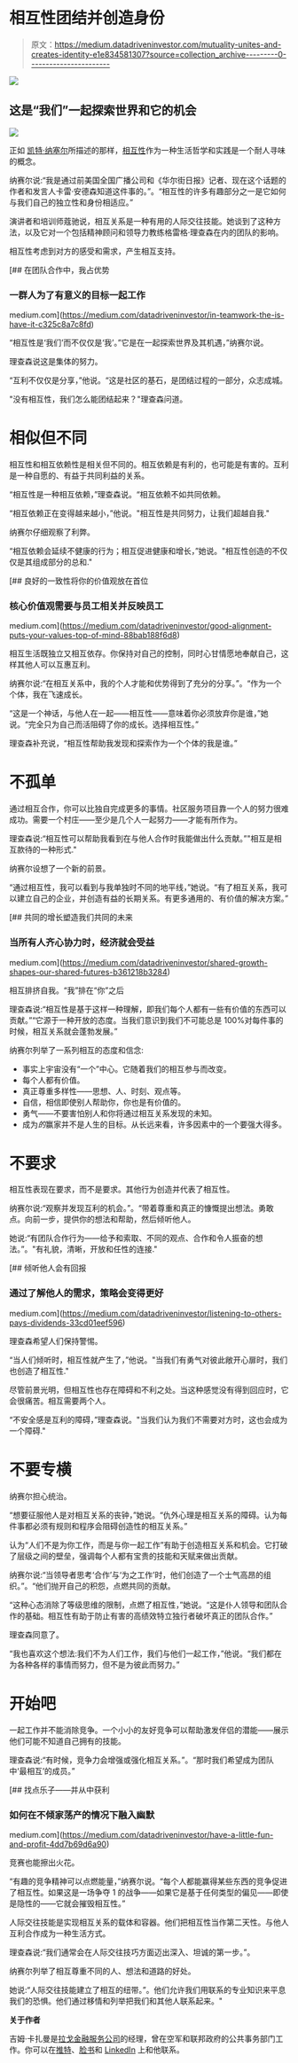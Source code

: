 # 相互性团结并创造身份

> 原文：<https://medium.datadriveninvestor.com/mutuality-unites-and-creates-identity-e1e834581307?source=collection_archive---------0----------------------->

[![](img/c7ba5c511b159accb03de1cc89f5bb48.png)](http://www.track.datadriveninvestor.com/1B9E)

## 这是“我们”一起探索世界和它的机会

![](img/1d7930a547380da837575d445acd40f4.png)

正如 [凯特·纳塞尔](https://twitter.com/KateNasser)所描述的那样，[相互性](https://katenasser.com/mutuality-people-skills-generosity/)作为一种生活哲学和实践是一个耐人寻味的概念。

纳赛尔说:“我是通过前美国全国广播公司和《华尔街日报》记者、现在这个话题的作者和发言人卡雷·安德森知道这件事的。”。“相互性的许多有趣部分之一是它如何与我们自己的独立性和身份相适应。”

演讲者和培训师蔻驰说，相互关系是一种有用的人际交往技能。她谈到了这种方法，以及它对一个包括精神顾问和领导力教练格雷格·理查森在内的团队的影响。

相互性考虑到对方的感受和需求，产生相互支持。

[](https://medium.com/datadriveninvestor/in-teamwork-the-is-have-it-c325c8a7c8fd) [## 在团队合作中，我占优势

### 一群人为了有意义的目标一起工作

medium.com](https://medium.com/datadriveninvestor/in-teamwork-the-is-have-it-c325c8a7c8fd) 

“相互性是‘我们’而不仅仅是‘我’。”它是在一起探索世界及其机遇，”纳赛尔说。

理查森说这是集体的努力。

“互利不仅仅是分享，”他说。“这是社区的基石，是团结过程的一部分，众志成城。

"没有相互性，我们怎么能团结起来？"理查森问道。

# **相似但不同**

相互性和相互依赖性是相关但不同的。相互依赖是有利的，也可能是有害的。互利是一种自愿的、有益于共同利益的关系。

“相互性是一种相互依赖，”理查森说。“相互依赖不如共同依赖。

“相互依赖正在变得越来越小，”他说。"相互性是共同努力，让我们超越自我."

纳赛尔仔细观察了利弊。

“相互依赖会延续不健康的行为；相互促进健康和增长，”她说。"相互性创造的不仅仅是其组成部分的总和."

[](https://medium.com/datadriveninvestor/good-alignment-puts-your-values-top-of-mind-88bab188f6d8) [## 良好的一致性将你的价值观放在首位

### 核心价值观需要与员工相关并反映员工

medium.com](https://medium.com/datadriveninvestor/good-alignment-puts-your-values-top-of-mind-88bab188f6d8) 

相互生活既独立又相互依存。你保持对自己的控制，同时心甘情愿地奉献自己，这样其他人可以互惠互利。

纳赛尔说:“在相互关系中，我的个人才能和优势得到了充分的分享。”。“作为一个个体，我在飞速成长。

“这是一个神话，与他人在一起——相互性——意味着你必须放弃你是谁，”她说。“完全只为自己而活阻碍了你的成长。选择相互性。”

理查森补充说，“相互性帮助我发现和探索作为一个个体的我是谁。”

# **不孤单**

通过相互合作，你可以比独自完成更多的事情。社区服务项目靠一个人的努力很难成功。需要一个村庄——至少是几个人一起努力——才能有所作为。

理查森说:“相互性可以帮助我看到在与他人合作时我能做出什么贡献。”"相互是相互款待的一种形式."

纳赛尔设想了一个新的前景。

“通过相互性，我可以看到与我单独时不同的地平线，”她说。“有了相互关系，我可以建立自己的企业，并创造有益的长期关系。有更多通用的、有价值的解决方案。”

[](https://medium.com/datadriveninvestor/shared-growth-shapes-our-shared-futures-b361218b3284) [## 共同的增长塑造我们共同的未来

### 当所有人齐心协力时，经济就会受益

medium.com](https://medium.com/datadriveninvestor/shared-growth-shapes-our-shared-futures-b361218b3284) 

相互排挤自我。“我”排在“你”之后

理查森说:“相互性是基于这样一种理解，即我们每个人都有一些有价值的东西可以贡献。”“它源于一种开放的态度。当我们意识到我们不可能总是 100%对每件事的时候，相互关系就会蓬勃发展。”

纳赛尔列举了一系列相互的态度和信念:

*   事实上宇宙没有“一个”中心。它随着我们的相互参与而改变。
*   每个人都有价值。
*   真正尊重多样性——思想、人、时刻、观点等。
*   自信，相信即使别人帮助你，你也是有价值的。
*   勇气——不要害怕别人和你将通过相互关系发现的未知。
*   成为*的*赢家并不是人生的目标。从长远来看，许多因素中的一个要强大得多。

# **不要求**

相互性表现在要求，而不是要求。其他行为创造并代表了相互性。

纳赛尔说:“观察并发现互利的机会。”。“带着尊重和真正的慷慨提出想法。勇敢点。向前一步，提供你的想法和帮助，然后倾听他人。

她说:“有团队合作行为——给予和索取、不同的观点、合作和令人振奋的想法。”。"有礼貌，清晰，开放和任性的连接."

[](https://medium.com/datadriveninvestor/listening-to-others-pays-dividends-33cd01eef596) [## 倾听他人会有回报

### 通过了解他人的需求，策略会变得更好

medium.com](https://medium.com/datadriveninvestor/listening-to-others-pays-dividends-33cd01eef596) 

理查森希望人们保持警惕。

“当人们倾听时，相互性就产生了，”他说。"当我们有勇气对彼此敞开心扉时，我们也创造了相互性."

尽管前景光明，但相互性也存在障碍和不利之处。当这种感觉没有得到回应时，它会很痛苦。相互需要两个人。

“不安全感是互利的障碍，”理查森说。"当我们认为我们不需要对方时，这也会成为一个障碍."

# **不要专横**

纳赛尔担心统治。

“想要征服他人是对相互关系的丧钟，”她说。“仇外心理是相互关系的障碍。认为每件事都必须有规则和程序会阻碍创造性的相互关系。”

认为“人们不是为你工作，而是与你一起工作”有助于创造相互关系和机会。它打破了层级之间的壁垒，强调每个人都有宝贵的技能和天赋来做出贡献。

纳赛尔说:“当领导者思考‘合作’与‘为之工作’时，他们创造了一个士气高昂的组织。”。“他们抛开自己的积怨，点燃共同的贡献。

“这种心态消除了等级思维的限制，点燃了相互性，”她说。“这是仆人领导和团队合作的基础。相互性有助于防止有害的高绩效特立独行者破坏真正的团队合作。”

理查森同意了。

“我也喜欢这个想法:我们不为人们工作，我们与他们一起工作，”他说。“我们都在为各种各样的事情而努力，但不是为彼此而努力。”

# **开始吧**

一起工作并不能消除竞争。一个小小的友好竞争可以帮助激发伴侣的潜能——展示他们可能不知道自己拥有的技能。

理查森说:“有时候，竞争力会增强或强化相互关系。”。“那时我们希望成为团队中‘最相互’的成员。”

[](https://medium.com/datadriveninvestor/have-a-little-fun-and-profit-4dd7b69d6a90) [## 找点乐子——并从中获利

### 如何在不倾家荡产的情况下融入幽默

medium.com](https://medium.com/datadriveninvestor/have-a-little-fun-and-profit-4dd7b69d6a90) 

竞赛也能擦出火花。

“有趣的竞争精神可以点燃能量，”纳赛尔说。“每个人都能赢得某些东西的竞争促进了相互性。如果这是一场争夺 1 的战争——如果它是基于任何类型的偏见——即使是隐性的——它就会摧毁相互性。”

人际交往技能是实现相互关系的载体和容器。他们把相互性当作第二天性。与他人互利合作成为一种生活方式。

理查森说:“我们通常会在人际交往技巧方面迈出深入、坦诚的第一步。”。

纳赛尔列举了相互尊重不同的人、想法和道路的好处。

她说:“人际交往技能建立了相互的纽带。”。他们允许我们用联系的专业知识来平息我们的恐惧。他们通过移情和列举把我们和其他人联系起来。"

**关于作者**

吉姆·卡扎曼是[拉戈金融服务公司](http://largofinancialservices.com)的经理，曾在空军和联邦政府的公共事务部门工作。你可以在[推特](https://twitter.com/JKatzaman)、[脸书](https://www.facebook.com/jim.katzaman)和 [LinkedIn](https://www.linkedin.com/in/jim-katzaman-33641b21/) 上和他联系。
